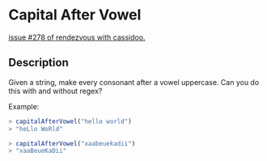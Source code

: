 # Capital After Vowel

[issue #278 of rendezvous with cassidoo.](https://buttondown.email/cassidoo/archive/dont-be-afraid-of-hard-work-nothing-worthwhile/)

## Description

Given a string, make every consonant after a vowel uppercase.
Can you do this with and without regex?

Example:

```ts
> capitalAfterVowel("hello world")
> "heLlo WoRld"

> capitalAfterVowel("xaabeuekadii")
> "xaaBeueKaDii"
```
